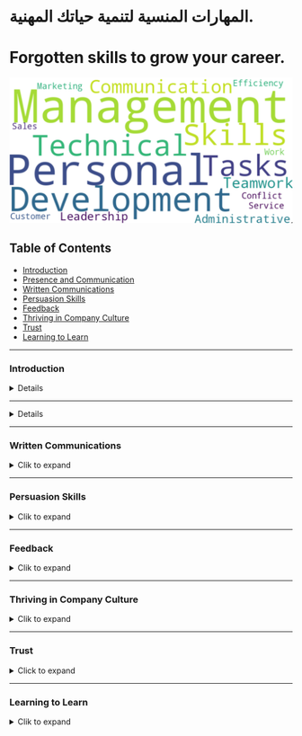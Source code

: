 # المهارات المنسية لتنمية حياتك المهنية.


# Forgotten skills to grow your career.


![Soft Skills Keywords Map](./assets/Skills%20Snapshot%202023-12-30.png)

## Table of Contents

- [Introduction](#Introduction)
- [Presence and Communication](#Presence-and-Communication)
- [Written Communications](#Written-Communications)
- [Persuasion Skills](#Persuasion-Skills)
- [Feedback](#Feedback)
- [Thriving in Company Culture](#Thriving-in-Company-Culture)
- [Trust](#Trust)
- [Learning to Learn](#Learning-to-Learn)

---
### Introduction
<details>
  <details>
  <summary>Clik to expand</summary>

  - **Topcis We Will Cover**
    - Topics/modules in classwork (still evolving)
    - Any other topics from participants
  </details>
  <details>
  - **Why Are We Talking about This**
    - Your job is not the current job; it's building repeat successes and growth over time (for yourself and others around you)
    - What employers want (e.g., reliability) and how to be so good they can't live without you
    - The importance of building a "personal brand" intentionally (being in the driver’s seat of your career)
    - The importance of continual education and unlearning what holds us back (preconditioning can hinder our progress)
    - Three dimensions to track: IQ (intelligence quotient), EQ (emotional quotient), and AQ (adaptability quotient); soft skills are actually the hard part
    - Taking inventory of skills (see assigned exercise) and the importance of introspection
  </details>
  <details>
    - **Module's Video Session**
      - [Episode](https://www.youtube.com/live/W0E4Dyz2Gvo?si=38ynDZo0zSzBRDOo&authuser=2)
  </details>
    - **A Timely Example of Bad Communication**
    - **Skills Introspection Exercise (15 Minutes)**
</details>

---
<details>
  <details>
    <summary><strong>Presence and Communication</strong></summary>

    <p><strong>Module's Video Sessions</strong></p>

    - [Episode 2](https://www.youtube.com/live/h1soSJMecC8?si=8IDvOKArIprSJrF_&authuser=2)
    - [Episode 3](https://www.youtube.com/live/qnzFVUj5hwY?si=1_XpZLhtp-VYe66L&authuser=2)
    - [Episode 4](https://www.youtube.com/live/c-gXD3Z4gM4?si=2uI0BCHefYDatcky&authuser=2)
  </details>

  - **Presence and Communication - Assignment #1**
    - Subitem 2.1
    - Subitem 2.2
  - **How NOT to Answer Questions at Work**
  - **How to Own the Narrative in Meetings?**
  - **Owning the Narrative**
  - **The Power of Pause**
  - **Listening and Taking Notes**
  <details>
    <summary>Observing Without Judgment</summary>
      - Why it is hard not to judge/evaluate; it’s what we do constantly
      - How to observe without judging
      - Advanced topic: “Negative Capability”
  </details>
  - **Entrainment and the Dance of Conversation**
  - **Disagreements and Hot Debates**
  - **Answering Questions**
  - **Asking Questions**
  - **Standup Meetings**
  - **1:1 Meetings**
  - **Some Percepts to Follow**

</details>

---
### Written Communications
<details>
  <summary>Clik to expand</summary>

  - ****
    - Topics/modules in classwork (still evolving)
    - Any other topics from participants
  - ****
    - Subitem 2.1
    - Subitem 2.2

</details>

---
### Persuasion Skills
<details>
  <summary>Clik to expand</summary>

  - Topics We Will Cover
    - Topics/modules in classwork (still evolving)
    - Any other topics from participants
  - Parent Item 2
    - Subitem 2.1
    - Subitem 2.2

</details>

---
### Feedback
<details>
  <summary>Clik to expand</summary>

  - Topics We Will Cover
    - Topics/modules in classwork (still evolving)
    - Any other topics from participants
  - Parent Item 2
    - Subitem 2.1
    - Subitem 2.2

</details>

---
### Thriving in Company Culture
<details>
  <summary>Clik to expand</summary>

  - Topics We Will Cover
    - Topics/modules in classwork (still evolving)
    - Any other topics from participants
  - Parent Item 2
    - Subitem 2.1
    - Subitem 2.2

</details>

---
### Trust
<details>
  <summary>Click to expand</summary>

  - **Trust at Work**
    - Various definitions depending on how you look at it
    - The default position: whether to trust first or not until earned
    - How to earn trust
    - Deposit before you withdraw from trust accounts
    - Advanced topic: how trust helps everyone in game theory

  - **Getting Others to Commit**
    - Trying is lying - why commitments matter
    - A framework for getting others to commit
    - Navigating software projects' time estimation and commitments

</details>

---
### Learning to Learn
<details>
  <summary>Clik to expand</summary>

  - Topics We Will Cover
    - Topics/modules in classwork (still evolving)
    - Any other topics from participants
  - Parent Item 2
    - Subitem 2.1
    - Subitem 2.2

</details>

